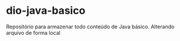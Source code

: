 # dio-java-basico
Repositório para armazenar todo conteúdo de Java básico. 
Alterando arquivo de forma local